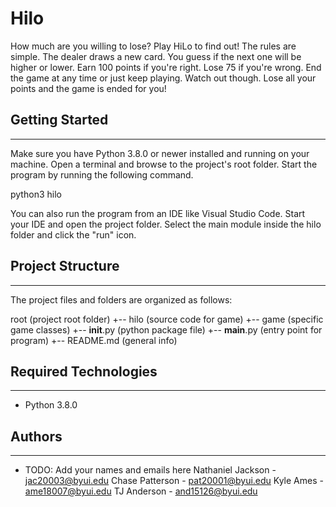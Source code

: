 # Hilo

How much are you willing to lose? Play HiLo to find out! The rules are
simple. The dealer draws a new card. You guess if the next one will be higher or
lower. Earn 100 points if you're right. Lose 75 if you're wrong. End the game at
any time or just keep playing. Watch out though. Lose all your points and the
game is ended for you!

## Getting Started

---

Make sure you have Python 3.8.0 or newer installed and running on your machine.
Open a terminal and browse to the project's root folder. Start the program by
running the following command.

python3 hilo

You can also run the program from an IDE like Visual Studio Code. Start your IDE
and open the project folder. Select the main module inside the hilo folder and
click the "run" icon.

## Project Structure

---

The project files and folders are organized as follows:

root (project root folder)
+-- hilo (source code for game)
+-- game (specific game classes)
+-- **init**.py (python package file)
+-- **main**.py (entry point for program)
+-- README.md (general info)

## Required Technologies

---

- Python 3.8.0

## Authors

---

- TODO: Add your names and emails here
  Nathaniel Jackson - jac20003@byui.edu
  Chase Patterson - pat20001@byui.edu
  Kyle Ames - ame18007@byui.edu
  TJ Anderson - and15126@byui.edu

